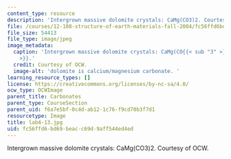 ```yaml
---
content_type: resource
description: 'Intergrown massive dolomite crystals: CaMg(CO3)2. Courtesy of OCW.'
file: /courses/12-108-structure-of-earth-materials-fall-2004/fc56ffd6bd69beacc69d9aff544ed4ed_lab4-13.jpg
file_size: 54413
file_type: image/jpeg
image_metadata:
  caption: 'Intergrown massive dolomite crystals: CaMg(CO{{< sub "3" >}}){{< sub "2"
    >}}.'
  credit: Courtesy of OCW.
  image-alt: 'dolomite is calcium/magnesium carbonate. '
learning_resource_types: []
license: https://creativecommons.org/licenses/by-nc-sa/4.0/
ocw_type: OCWImage
parent_title: Carbonates
parent_type: CourseSection
parent_uid: f6a7e5bf-0c4d-ab12-1c76-f9cd70b3f7d1
resourcetype: Image
title: lab4-13.jpg
uid: fc56ffd6-bd69-beac-c69d-9aff544ed4ed
---
```

Intergrown massive dolomite crystals: CaMg(CO3)2. Courtesy of OCW.